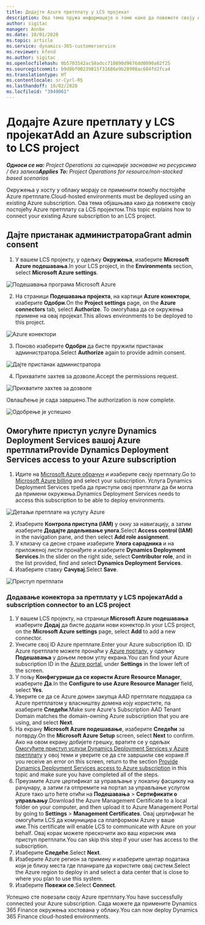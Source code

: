 ```yaml
---
title: Додајте Azure претплату у LCS пројекат
description: Ова тема пружа информације о томе како да повежете своју Azure претплату са LCS пројектом.
author: sigitac
manager: Annbe
ms.date: 10/01/2020
ms.topic: article
ms.service: dynamics-365-customerservice
ms.reviewer: kfend
ms.author: sigitac
ms.openlocfilehash: 0b5703542ac58adcc710890d9676dd0090a82f25
ms.sourcegitcommit: b9d8bf00239815f31686e9b28998ac684fd2fca4
ms.translationtype: HT
ms.contentlocale: sr-Cyrl-RS
ms.lasthandoff: 10/02/2020
ms.locfileid: "3949061"
---
```

# <a name="add-an-azure-subscription-to-lcs-project"></a><span data-ttu-id="466d1-103">Додајте Azure претплату у LCS пројекат</span><span class="sxs-lookup"><span data-stu-id="466d1-103">Add an Azure subscription to LCS project</span></span>

<span data-ttu-id="466d1-104">_**Односи се на:** Project Operations за сценарије засноване на ресурсима / без залиха_</span><span class="sxs-lookup"><span data-stu-id="466d1-104">_**Applies To:** Project Operations for resource/non-stocked based scenarios_</span></span>

<span data-ttu-id="466d1-105">Окружења у хосту у облаку морају се применити помоћу постојеће Azure претплате.</span><span class="sxs-lookup"><span data-stu-id="466d1-105">Cloud-hosted environments must be deployed using an existing Azure subscription.</span></span> <span data-ttu-id="466d1-106">Ова тема објашњава како да повежете своју постојећу Azure претплату са LCS пројектом.</span><span class="sxs-lookup"><span data-stu-id="466d1-106">This topic explains how to connect your existing Azure subscription to an LCS project.</span></span> 

## <a name="grant-admin-consent"></a><span data-ttu-id="466d1-107">Дајте пристанак администратора</span><span class="sxs-lookup"><span data-stu-id="466d1-107">Grant admin consent</span></span>

1. <span data-ttu-id="466d1-108">У вашем LCS пројекту, у одељку **Окружења**, изаберите **Microsoft Azure подешавања**.</span><span class="sxs-lookup"><span data-stu-id="466d1-108">In your LCS project, in the **Environments** section, select **Microsoft Azure settings**.</span></span>

![Подешавања програма Microsoft Azure](./media/1MicrosoftAzureSettings.png)

2. <span data-ttu-id="466d1-110">На страници **Подешавања пројекта**, на картици **Azure конектори**, изаберите **Одобри**.</span><span class="sxs-lookup"><span data-stu-id="466d1-110">On the **Project settings** page, on the **Azure connectors** tab, select **Authorize**.</span></span> <span data-ttu-id="466d1-111">То омогућава да се окружења примене на овај пројекат.</span><span class="sxs-lookup"><span data-stu-id="466d1-111">This allows environments to be deployed to this project.</span></span>

![Azure конектори](./media/2AzureConnectors.png)

3. <span data-ttu-id="466d1-113">Поново изаберите **Одобри** да бисте пружили пристанак администратора.</span><span class="sxs-lookup"><span data-stu-id="466d1-113">Select **Authorize** again to provide admin consent.</span></span>

![Дајте пристанак администратора](./media/3GrantAdminConsent.png)

4. <span data-ttu-id="466d1-115">Прихватите захтев за дозволе.</span><span class="sxs-lookup"><span data-stu-id="466d1-115">Accept the permissions request.</span></span>

![Прихватите захтев за дозволе](./media/4AcceptPermissionRequest.png)

<span data-ttu-id="466d1-117">Овлашћење је сада завршено.</span><span class="sxs-lookup"><span data-stu-id="466d1-117">The authorization is now complete.</span></span> 

![Одобрење је успешно](./media/5AuthorizationComplete.png)

## <a name="provide-dynamics-deployment-services-access-to-your-azure-subscription"></a><a name="provide"></a><span data-ttu-id="466d1-119">Омогућите приступ услуге Dynamics Deployment Services вашој Azure претплати</span><span class="sxs-lookup"><span data-stu-id="466d1-119">Provide Dynamics Deployment Services access to your Azure subscription</span></span>

1. <span data-ttu-id="466d1-120">Идите на [Microsoft Azure обрачун](https://portal.azure.com/#blade/Microsoft\_Azure\_Billing/SubscriptionsBlade) и изаберите своју претплату.</span><span class="sxs-lookup"><span data-stu-id="466d1-120">Go to [Microsoft Azure billing](https://portal.azure.com/#blade/Microsoft\_Azure\_Billing/SubscriptionsBlade) and select your subscription.</span></span> <span data-ttu-id="466d1-121">Услуга Dynamics Deployment Services треба да приступи овој претплати да би могла да примени окружења.</span><span class="sxs-lookup"><span data-stu-id="466d1-121">Dynamics Deployment Services needs to access this subscription to be able to deploy environments.</span></span>

![Детаљи претплате на услугу Azure](./media/6AzureSubscription.png)

2. <span data-ttu-id="466d1-123">Изаберите **Контрола приступа (IAM)** у окну за навигацију, а затим изаберите **Додајте додељивање улога**.</span><span class="sxs-lookup"><span data-stu-id="466d1-123">Select **Access control (IAM)** in the navigation pane, and then select **Add role assignment**.</span></span>
3. <span data-ttu-id="466d1-124">У клизачу са десне стране изаберите **Улога сарадника** и на приложеној листи пронађите и изаберите **Dynamics Deployment Services**.</span><span class="sxs-lookup"><span data-stu-id="466d1-124">In the slider on the right side, select **Contributor role**, and in the list provided, find and select **Dynamics Deployment Services**.</span></span> 
4. <span data-ttu-id="466d1-125">Изаберите ставку **Сачувај**.</span><span class="sxs-lookup"><span data-stu-id="466d1-125">Select **Save**.</span></span>

![Приступ претплати](./media/7SubscriptionAccess.png)

### <a name="add-a-subscription-connector-to-an-lcs-project"></a><span data-ttu-id="466d1-127">Додавање конектора за претплату у LCS пројекат</span><span class="sxs-lookup"><span data-stu-id="466d1-127">Add a subscription connector to an LCS project</span></span>

1. <span data-ttu-id="466d1-128">У вашем LCS пројекту, на страници **Microsoft Azure подешавања** изаберите **Додај** да бисте додали нови конектор.</span><span class="sxs-lookup"><span data-stu-id="466d1-128">In your LCS project, on the **Microsoft Azure settings** page, select **Add** to add a new connector.</span></span>
2. <span data-ttu-id="466d1-129">Унесите свој ID Azure претплате.</span><span class="sxs-lookup"><span data-stu-id="466d1-129">Enter your Azure subscription ID.</span></span> <span data-ttu-id="466d1-130">ID Azure претплате можете пронаћи у [Azure порталу](https://ms.portal.azure.com/), у одељку  **Подешавања**  у доњем левом углу екрана.</span><span class="sxs-lookup"><span data-stu-id="466d1-130">You can find your Azure subscription ID in the [Azure portal](https://ms.portal.azure.com/), under  **Settings**  in the lower left of the screen.</span></span>
3. <span data-ttu-id="466d1-131">У пољу **Конфигуриши да се користи Azure Resource Manager**, изаберите **Да**.</span><span class="sxs-lookup"><span data-stu-id="466d1-131">In the **Configure to use Azure Resource Manager** field, select **Yes**.</span></span>
4. <span data-ttu-id="466d1-132">Уверите се да се Azure домен закупца AAD претплате подудара са Azure претплатом у власништву домена коју користите, па изаберите **Следећи**.</span><span class="sxs-lookup"><span data-stu-id="466d1-132">Make sure Azure's Subscription AAD Tenant Domain matches the domain-owning Azure subscription that you are using, and select **Next**.</span></span>
5. <span data-ttu-id="466d1-133">На екрану **Microsoft Azure подешавање**, изаберите **Следећи** за потврду.</span><span class="sxs-lookup"><span data-stu-id="466d1-133">On the **Microsoft Azure Setup** screen, select **Next** to confirm.</span></span> <span data-ttu-id="466d1-134">Ако на овом екрану добијете грешку, вратите се у одељак [Омогућите приступ услузи Dynamics Deployment Services у Azure претплату](#provide) у овој теми и уверите се да сте завршили све кораке.</span><span class="sxs-lookup"><span data-stu-id="466d1-134">If you receive an error on this screen, return to the section [Provide Dynamics Deployment Services access to Azure subscription](#provide) in this topic and make sure you have completed all of the steps.</span></span>
6. <span data-ttu-id="466d1-135">Преузмите Azure цертификат за управљање у локалну фасциклу на рачунару, а затим га отпремите на портал за управљање услугом Azure тако што ћете отићи на **Подешавања** > **Сертификати о управљању**.</span><span class="sxs-lookup"><span data-stu-id="466d1-135">Download the Azure Management Certificate to a local folder on your computer, and then upload it to Azure Management Portal by going to **Settings** > **Management Certificates**.</span></span> <span data-ttu-id="466d1-136">Овај цертификат ће омогућити LCS да комуницира са платформом Azure у ваше име.</span><span class="sxs-lookup"><span data-stu-id="466d1-136">This certificate will enable LCS to communicate with Azure on your behalf.</span></span> <span data-ttu-id="466d1-137">Овај корак можете прескочити ако ваш корисник има приступ претплати.</span><span class="sxs-lookup"><span data-stu-id="466d1-137">You can skip this step if your user has access to the subscription.</span></span>
7. <span data-ttu-id="466d1-138">Изаберите **Следеће**.</span><span class="sxs-lookup"><span data-stu-id="466d1-138">Select  **Next**.</span></span>
8. <span data-ttu-id="466d1-139">Изаберите Azure регион за примену и изаберите центар података који је близу места где планирате да користите овај систем.</span><span class="sxs-lookup"><span data-stu-id="466d1-139">Select the Azure region to deploy in and select a data center that is close to where you plan to use this system.</span></span>
9.  <span data-ttu-id="466d1-140">Изаберите **Повежи се**.</span><span class="sxs-lookup"><span data-stu-id="466d1-140">Select  **Connect**.</span></span>

<span data-ttu-id="466d1-141">Успешно сте повезали своју Azure претплату.</span><span class="sxs-lookup"><span data-stu-id="466d1-141">You have successfully connected your Azure subscription.</span></span> <span data-ttu-id="466d1-142">Сада можете да примените Dynamics 365 Finance окружења хостована у облаку.</span><span class="sxs-lookup"><span data-stu-id="466d1-142">You can now deploy Dynamics 365 Finance cloud-hosted environments.</span></span>


